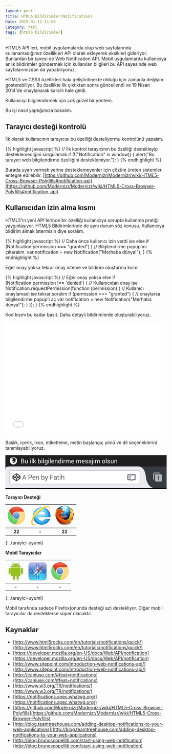 ```yaml
---
layout: post
title: HTML5 Bildirimler(Notification)
Date: 2015-01-12 11:05
Category: html
tags: [html5 bildirimler]
---
```


HTML5 API'leri, mobil uygulamalarda olup web sayfalarında kullanamadığımız özellikleri API olarak ekleyerek eksikleri gideriyor. Bunlardan bir tanesi de Web Notification API. Mobil uygulamlarda kullanıcıya anlık bildirimler göndermek için kullanılan bilgileri bu API sayesinde web sayfalarımızdan da yapabiliyoruz. 

HTML5 ve CSS3 özellikleri hala geliştirilmekte olduğu için zamanla değişim gösterebiliyor. Bu özellikte ilk çıktıktan sonra güncellendi ve 19 Nisan 2014'de onaylanarak kararlı hale geldi.

Kullanıcıyı bilgilendirmek için çok güzel bir yöntem.

Bu işi nasıl yaptığımıza bakalım.

## Tarayıcı desteği kontrolü

İlk olarak kullanıcının tarayıcısı bu özelliği desteliyormu kontrolünü yapalım.

{% highlight javascript %}
// İlk kontrol tarayıcının bu özelliği destekleyip desteklemediğini sorgulamak
if (!("Notification" in window)) {
  alert("Bu tarayıcı web bilgilendirme özelliğini desteklemiyor.");
}
{% endhighlight %}

Burada uyarı vermek yerine desteklemeyenler için çözüm üreten sistemler entegre edilebilir. [https://github.com/Modernizr/Modernizr/wiki/HTML5-Cross-Browser-Polyfills#notification-api](https://github.com/Modernizr/Modernizr/wiki/HTML5-Cross-Browser-Polyfills#notification-api)

## Kullanıcıdan izin alma kısmı

HTML5'in yeni API'lerinde bir özelliği kullanıcıya sorupta kullanma pratiği yaygınlaşıyor. HTML5 Bildirimlerinde de aynı durum söz konusu. Kullanıcıya bildirim almak istermisin diye soralım.

{% highlight javascript %}
// Daha önce kullanıcı izin verdi ise
else if (Notification.permission === "granted") {
    // Bilgilendirme popup'ını çıkaralım.
    var notification = new Notification("Merhaba dünya!");
}
{% endhighlight %}

Eğer onay yoksa tekrar onay isteme ve bildirim oluşturma kısmı

{% highlight javascript %}
// Eğer onay yoksa
else if (Notification.permission !== 'denied') {
// Kullanıcıdan onay ise
Notification.requestPermission(function (permission) {
  // Kullanıcı onaylamadı ise tekrar soralım
  if (permission === "granted") {
    // onaylarsa bilgilendirme popup'ı aç
    var notification = new Notification("Merhaba dünya!");
  }
});
}
{% endhighlight %}

Kod kısmı bu kadar basit. Daha detaylı bildirimlerde oluşturabiliyoruz.

<iframe height='350' scrolling='no' src='//codepen.io/fatihhayri/embed/EaZxzw/' frameborder='no' allowtransparency='true' allowfullscreen='true' style='width: 100%;'></iframe>

Başlık, içerik, ikon, etiketleme, metin başlangıç yönü ve dil seçeneklerini tanımlayabiliyoruz.

![HTML5 bilgilendirme][html5_bilgilendirme]

**Tarayıcı Desteği**

|![Chrome][chrome]|![explorer][explorer]|![Firefox][firefox]|
|:-----------------:|:---------------:|:-------------------:|
|**22**|**-**|**22**|
{: .tarayici-uyumi}

**Mobil Tarayıcılar**

|![Android][android] | ![Mobil Safari][msafari] | ![Chrome][chrome] |
|:------------------------:|:----------------------:|:-------------------:|
|**-**|**-**|**-**|
{: .tarayici-uyumi}


Mobil tarafında sadece Firefox(onunda desteği az) destekliyor. Diğer mobil tarayıcılar da desteklerse süper olacaktır.

## Kaynaklar

 -  [http://www.html5rocks.com/en/tutorials/notifications/quick/](http://www.html5rocks.com/en/tutorials/notifications/quick/)
 - [https://developer.mozilla.org/en-US/docs/Web/API/notification](https://developer.mozilla.org/en-US/docs/Web/API/notification)
 - [http://www.sitepoint.com/introduction-web-notifications-api/](http://www.sitepoint.com/introduction-web-notifications-api/)
 - [http://caniuse.com/#feat=notifications](http://caniuse.com/#feat=notifications)
 - [http://www.w3.org/TR/notifications/](http://www.w3.org/TR/notifications/)
 - [https://notifications.spec.whatwg.org/](https://notifications.spec.whatwg.org/)
 - [https://github.com/Modernizr/Modernizr/wiki/HTML5-Cross-Browser-Polyfills](https://github.com/Modernizr/Modernizr/wiki/HTML5-Cross-Browser-Polyfills)
 - [http://blog.teamtreehouse.com/adding-desktop-notifications-to-your-web-applications](http://blog.teamtreehouse.com/adding-desktop-notifications-to-your-web-applications)
 - [http://blog.brunoscopelliti.com/start-using-web-notification](http://blog.brunoscopelliti.com/start-using-web-notification)

[firefox]: /images/ff.png
[chrome]: /images/ch.png
[explorer]: /images/ie.png
[msafari]:/images/sm.png
[android]:/images/an.png
[html5_bilgilendirme]: /images/html5_bilgilendirme1.jpg